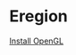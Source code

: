 # Eregion

[Install OpenGL](https://medium.com/geekculture/a-beginners-guide-to-setup-opengl-in-linux-debian-2bfe02ccd1e)
